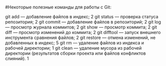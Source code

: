#Некоторые полезные команды для работы с Git:

git add — добавление файлов в индекс; 2
git status — проверка статуса репозитория; 2
git commit — добавление файлов в репозиторий; 2
git log — просмотр журнала коммитов; 2
git show — просмотр коммита; 2
git diff — просмотр изменений до коммита; 2
git difftool — запуск внешнего инструмента сравнения файлов; 2
git restore — отмена изменений, не добавленных в индекс; 5
git rm — удаление файлов из индекса и рабочей директории; 1
git clean — удаление мусора из рабочей директории (результатов сборки проекта или файлов конфликтов слияний). 1